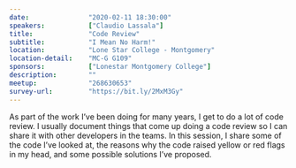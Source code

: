 ```yaml
---
date:               "2020-02-11 18:30:00"
speakers:           ["Claudio Lassala"]
title:              "Code Review"
subtitle:           "I Mean No Harm!"
location:           "Lone Star College - Montgomery"
location-detail:    "MC-G G109"
sponsors:           ["Lonestar Montgomery College"]
description:        ""
meetup:             "268630653"
survey-url:         "https://bit.ly/2MxM3Gy"
---
```


As part of the work I’ve been doing for many years, I get to do a lot of code review. I usually document things that come up doing a code review so I can share it with other developers in the teams. In this session, I share some of the code I’ve looked at, the reasons why the code raised yellow or red flags in my head, and some possible solutions I’ve proposed.
